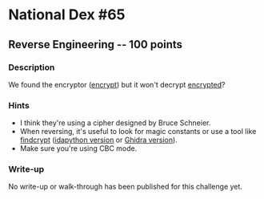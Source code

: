 # National Dex #65

## Reverse Engineering -- 100 points

### Description

We found the encryptor ([encrypt](./encrypt)) but it won't decrypt [encrypted](./encrypted)?

### Hints

* I think they're using a cipher designed by Bruce Schneier.
* When reversing, it's useful to look for magic constants or use a tool like [findcrypt](http://www.hexblog.com/?p=27) ([idapython version](https://github.com/you0708/ida/tree/master/idapython_tools/findcrypt) or [Ghidra version](https://github.com/d3v1l401/FindCrypt-Ghidra)).
* Make sure you're using CBC mode.


### Write-up

No write-up or walk-through has been published for this challenge yet.


